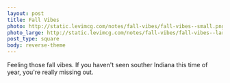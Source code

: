 ```yaml
---
layout: post
title: Fall Vibes
photo: http://static.levimcg.com/notes/fall-vibes/fall-vibes--small.png
photo_large: http://static.levimcg.com/notes/fall-vibes/fall-vibes--large.png
post_type: square
body: reverse-theme
---
```

Feeling those fall vibes. If you haven't seen souther Indiana this time of year, you're really missing out.
